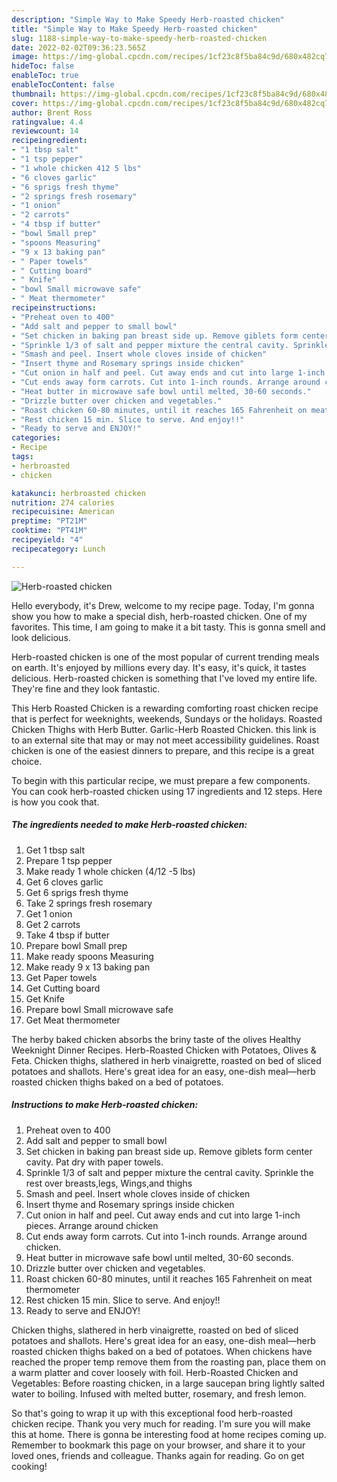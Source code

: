 ```yaml
---
description: "Simple Way to Make Speedy Herb-roasted chicken"
title: "Simple Way to Make Speedy Herb-roasted chicken"
slug: 1188-simple-way-to-make-speedy-herb-roasted-chicken
date: 2022-02-02T09:36:23.565Z
image: https://img-global.cpcdn.com/recipes/1cf23c8f5ba84c9d/680x482cq70/herb-roasted-chicken-recipe-main-photo.jpg
hideToc: false
enableToc: true
enableTocContent: false
thumbnail: https://img-global.cpcdn.com/recipes/1cf23c8f5ba84c9d/680x482cq70/herb-roasted-chicken-recipe-main-photo.jpg
cover: https://img-global.cpcdn.com/recipes/1cf23c8f5ba84c9d/680x482cq70/herb-roasted-chicken-recipe-main-photo.jpg
author: Brent Ross
ratingvalue: 4.4
reviewcount: 14
recipeingredient:
- "1 tbsp salt"
- "1 tsp pepper"
- "1 whole chicken 412 5 lbs"
- "6 cloves garlic"
- "6 sprigs fresh thyme"
- "2 springs fresh rosemary"
- "1 onion"
- "2 carrots"
- "4 tbsp if butter"
- "bowl Small prep"
- "spoons Measuring"
- "9 x 13 baking pan"
- " Paper towels"
- " Cutting board"
- " Knife"
- "bowl Small microwave safe"
- " Meat thermometer"
recipeinstructions:
- "Preheat oven to 400"
- "Add salt and pepper to small bowl"
- "Set chicken in baking pan breast side up. Remove giblets form center cavity. Pat dry with paper towels."
- "Sprinkle 1/3 of salt and pepper mixture the central cavity. Sprinkle the rest over breasts,legs, Wings,and thighs"
- "Smash and peel. Insert whole cloves inside of chicken"
- "Insert thyme and Rosemary springs inside chicken"
- "Cut onion in half and peel. Cut away ends and cut into large 1-inch pieces. Arrange around chicken"
- "Cut ends away form carrots. Cut into 1-inch rounds. Arrange around chicken."
- "Heat butter in microwave safe bowl until melted, 30-60 seconds."
- "Drizzle butter over chicken and vegetables."
- "Roast chicken 60-80 minutes, until it reaches 165 Fahrenheit on meat thermometer"
- "Rest chicken 15 min. Slice to serve. And enjoy!!"
- "Ready to serve and ENJOY!"
categories:
- Recipe
tags:
- herbroasted
- chicken

katakunci: herbroasted chicken 
nutrition: 274 calories
recipecuisine: American
preptime: "PT21M"
cooktime: "PT41M"
recipeyield: "4"
recipecategory: Lunch

---
```



![Herb-roasted chicken](https://img-global.cpcdn.com/recipes/1cf23c8f5ba84c9d/680x482cq70/herb-roasted-chicken-recipe-main-photo.jpg)

Hello everybody, it's Drew, welcome to my recipe page. Today, I'm gonna show you how to make a special dish, herb-roasted chicken. One of my favorites. This time, I am going to make it a bit tasty. This is gonna smell and look delicious.

Herb-roasted chicken is one of the most popular of current trending meals on earth. It's enjoyed by millions every day. It's easy, it's quick, it tastes delicious. Herb-roasted chicken is something that I've loved my entire life. They're fine and they look fantastic.

This Herb Roasted Chicken is a rewarding comforting roast chicken recipe that is perfect for weeknights, weekends, Sundays or the holidays. Roasted Chicken Thighs with Herb Butter. Garlic-Herb Roasted Chicken. this link is to an external site that may or may not meet accessibility guidelines. Roast chicken is one of the easiest dinners to prepare, and this recipe is a great choice.


To begin with this particular recipe, we must prepare a few components. You can cook herb-roasted chicken using 17 ingredients and 12 steps. Here is how you cook that.

<!--inarticleads1-->

##### The ingredients needed to make Herb-roasted chicken:

1. Get 1 tbsp salt
1. Prepare 1 tsp pepper
1. Make ready 1 whole chicken (4/12 -5 lbs)
1. Get 6 cloves garlic
1. Get 6 sprigs fresh thyme
1. Take 2 springs fresh rosemary
1. Get 1 onion
1. Get 2 carrots
1. Take 4 tbsp if butter
1. Prepare bowl Small prep
1. Make ready spoons Measuring
1. Make ready 9 x 13 baking pan
1. Get  Paper towels
1. Get  Cutting board
1. Get  Knife
1. Prepare bowl Small microwave safe
1. Get  Meat thermometer


The herby baked chicken absorbs the briny taste of the olives Healthy Weeknight Dinner Recipes. Herb-Roasted Chicken with Potatoes, Olives & Feta. Chicken thighs, slathered in herb vinaigrette, roasted on bed of sliced potatoes and shallots. Here&#39;s great idea for an easy, one-dish meal—herb roasted chicken thighs baked on a bed of potatoes. 

<!--inarticleads2-->

##### Instructions to make Herb-roasted chicken:

1. Preheat oven to 400
1. Add salt and pepper to small bowl
1. Set chicken in baking pan breast side up. Remove giblets form center cavity. Pat dry with paper towels.
1. Sprinkle 1/3 of salt and pepper mixture the central cavity. Sprinkle the rest over breasts,legs, Wings,and thighs
1. Smash and peel. Insert whole cloves inside of chicken
1. Insert thyme and Rosemary springs inside chicken
1. Cut onion in half and peel. Cut away ends and cut into large 1-inch pieces. Arrange around chicken
1. Cut ends away form carrots. Cut into 1-inch rounds. Arrange around chicken.
1. Heat butter in microwave safe bowl until melted, 30-60 seconds.
1. Drizzle butter over chicken and vegetables.
1. Roast chicken 60-80 minutes, until it reaches 165 Fahrenheit on meat thermometer
1. Rest chicken 15 min. Slice to serve. And enjoy!!
1. Ready to serve and ENJOY!

Chicken thighs, slathered in herb vinaigrette, roasted on bed of sliced potatoes and shallots. Here&#39;s great idea for an easy, one-dish meal—herb roasted chicken thighs baked on a bed of potatoes. When chickens have reached the proper temp remove them from the roasting pan, place them on a warm platter and cover loosely with foil. Herb-Roasted Chicken and Vegetables: Before roasting chicken, in a large saucepan bring lightly salted water to boiling. Infused with melted butter, rosemary, and fresh lemon. 

So that's going to wrap it up with this exceptional food herb-roasted chicken recipe. Thank you very much for reading. I'm sure you will make this at home. There is gonna be interesting food at home recipes coming up. Remember to bookmark this page on your browser, and share it to your loved ones, friends and colleague. Thanks again for reading. Go on get cooking!
